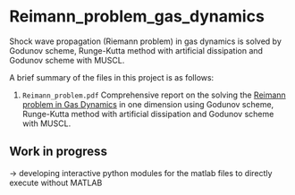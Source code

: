 # Reimann_problem_gas_dynamics
Shock wave propagation (Riemann problem) in gas dynamics is solved by Godunov scheme, Runge-Kutta method with artificial dissipation and Godunov scheme with MUSCL.

A brief summary of the files in this project is as follows:

1. `Reimann_problem.pdf`
Comprehensive report on the solving the [Reimann problem in Gas Dynamics](https://en.wikipedia.org/wiki/Riemann_problem) in one dimension using Godunov scheme, Runge-Kutta method with artificial dissipation and Godunov scheme with MUSCL.

## Work in progress

-> developing interactive python modules for the matlab files to directly execute without MATLAB
